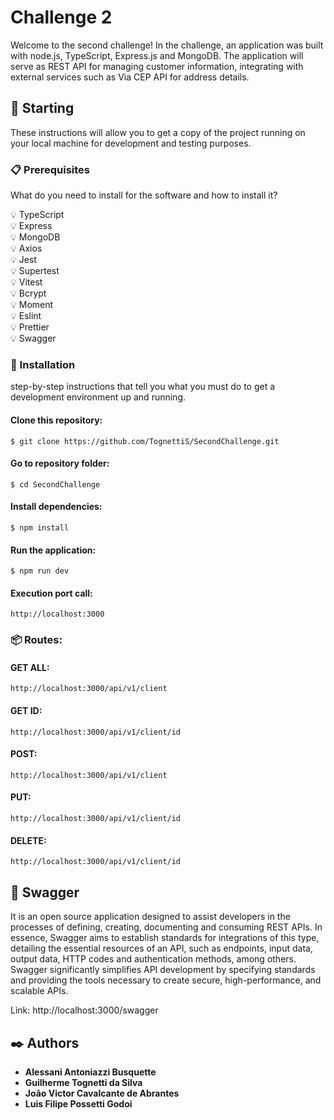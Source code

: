 # Challenge 2

Welcome to the second challenge! In the challenge, an application was built with node.js, TypeScript, Express.js and MongoDB. The application will serve as
REST API for managing customer information, integrating with external services such as
Via CEP API for address details.

## 🚀 Starting

These instructions will allow you to get a copy of the project running on your local machine for development and testing purposes.

### 📋 Prerequisites

What do you need to install for the software and how to install it?

💡 TypeScript<br/>
💡 Express<br/>
💡 MongoDB<br/>
💡 Axios<br/>
💡 Jest<br/>
💡 Supertest<br/>
💡 Vitest<br/>
💡 Bcrypt<br/>
💡 Moment<br/>
💡 Eslint<br/>
💡 Prettier<br/>
💡 Swagger<br/>

### 🔧 Installation

step-by-step instructions that tell you what you must do to get a development environment up and running.

#### Clone this repository:
```
$ git clone https://github.com/TognettiS/SecondChallenge.git
```
#### Go to repository folder:
```
$ cd SecondChallenge
```
#### Install dependencies:
```
$ npm install
```
#### Run the application:
```
$ npm run dev
```
#### Execution port call:
```
http://localhost:3000
```

### 📦 Routes:

#### GET ALL:
```
http://localhost:3000/api/v1/client
```
#### GET ID:
```
http://localhost:3000/api/v1/client/id
```
#### POST:
```
http://localhost:3000/api/v1/client
```
#### PUT:
```
http://localhost:3000/api/v1/client/id
```
#### DELETE:
```
http://localhost:3000/api/v1/client/id
```

## 📌 Swagger
It is an open source application designed to assist developers in the processes of defining, creating, documenting and consuming REST APIs. In essence, Swagger aims to establish standards for integrations of this type, detailing the essential resources of an API, such as endpoints, input data, output data, HTTP codes and authentication methods, among others. Swagger significantly simplifies API development by specifying standards and providing the tools necessary to create secure, high-performance, and scalable APIs.

Link: http://localhost:3000/swagger


## ✒️ Authors

* **Alessani Antoniazzi Busquette**
* **Guilherme Tognetti da Silva**
* **João Victor Cavalcante de Abrantes**
* **Luis Filipe Possetti Godoi**
